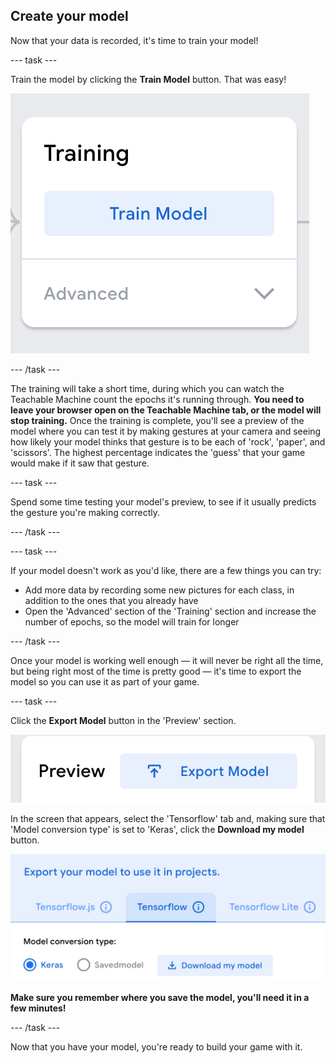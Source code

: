 ## Create your model

Now that your data is recorded, it's time to train your model!

--- task ---

Train the model by clicking the **Train Model** button. That was easy!

![Train Model button](images/tm_train_model.png)

--- /task ---

The training will take a short time, during which you can watch the Teachable Machine count the epochs it's running through. **You need to leave your browser open on the Teachable Machine tab, or the model will stop training.** Once the training is complete, you'll see a preview of the model where you can test it by making gestures at your camera and seeing how likely your model thinks that gesture is to be each of 'rock', 'paper', and 'scissors'. The highest percentage indicates the 'guess' that your game would make if it saw that gesture. 


--- task ---

Spend some time testing your model's preview, to see if it usually predicts the gesture you're making correctly.

--- /task ---

--- task ---

If your model doesn't work as you'd like, there are a few things you can try:

  + Add more data by recording some new pictures for each class, in addition to the ones that you already have
  + Open the 'Advanced' section of the 'Training' section and increase the number of epochs, so the model will train for longer

--- /task ---

Once your model is working well enough — it will never be right all the time, but being right most of the time is pretty good — it's time to export the model so you can use it as part of your game.

--- task ---

Click the **Export Model** button in the 'Preview' section.

![Export Model button](images/tm_export_model.png)

In the screen that appears, select the 'Tensorflow' tab and, making sure that 'Model conversion type' is set to 'Keras', click the **Download my model** button.

![Tensorflow tab](images/tm_download_model.png)

**Make sure you remember where you save the model, you'll need it in a few minutes!**

--- /task ---

Now that you have your model, you're ready to build your game with it.
